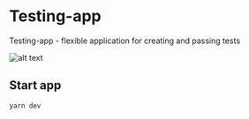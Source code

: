 # Testing-app

Testing-app - flexible application for creating and passing tests

![alt text](https://prnt.sc/AuifmOL2wVLd)

## Start app

```bash
yarn dev
```